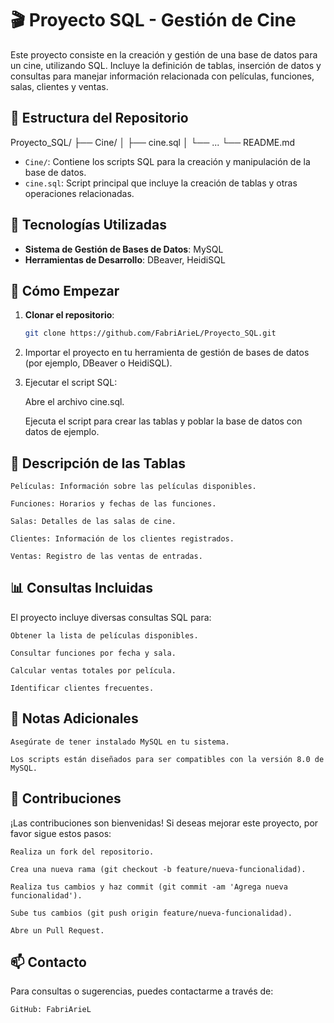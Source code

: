 # 🎬 Proyecto SQL - Gestión de Cine

Este proyecto consiste en la creación y gestión de una base de datos para un cine, utilizando SQL. Incluye la definición de tablas, inserción de datos y consultas para manejar información relacionada con películas, funciones, salas, clientes y ventas.

## 📁 Estructura del Repositorio

Proyecto_SQL/
├── Cine/
│   ├── cine.sql
│   └── ...
└── README.md

- `Cine/`: Contiene los scripts SQL para la creación y manipulación de la base de datos.
- `cine.sql`: Script principal que incluye la creación de tablas y otras operaciones relacionadas.

## 🧰 Tecnologías Utilizadas

- **Sistema de Gestión de Bases de Datos**: MySQL
- **Herramientas de Desarrollo**: DBeaver, HeidiSQL

## 🚀 Cómo Empezar

1. **Clonar el repositorio**:
   ```bash
   git clone https://github.com/FabriArieL/Proyecto_SQL.git
   
2. Importar el proyecto en tu herramienta de gestión de bases de datos (por ejemplo, DBeaver o HeidiSQL).

3. Ejecutar el script SQL:

   Abre el archivo cine.sql.

   Ejecuta el script para crear las tablas y poblar la base de datos con datos de ejemplo.

## 📄 Descripción de las Tablas

    Películas: Información sobre las películas disponibles.

    Funciones: Horarios y fechas de las funciones.

    Salas: Detalles de las salas de cine.

    Clientes: Información de los clientes registrados.

    Ventas: Registro de las ventas de entradas.

## 📊 Consultas Incluidas

El proyecto incluye diversas consultas SQL para:

    Obtener la lista de películas disponibles.

    Consultar funciones por fecha y sala.

    Calcular ventas totales por película.

    Identificar clientes frecuentes.

## 📌 Notas Adicionales

    Asegúrate de tener instalado MySQL en tu sistema.

    Los scripts están diseñados para ser compatibles con la versión 8.0 de MySQL.

## 🤝 Contribuciones

¡Las contribuciones son bienvenidas! Si deseas mejorar este proyecto, por favor sigue estos pasos:

    Realiza un fork del repositorio.

    Crea una nueva rama (git checkout -b feature/nueva-funcionalidad).

    Realiza tus cambios y haz commit (git commit -am 'Agrega nueva funcionalidad').

    Sube tus cambios (git push origin feature/nueva-funcionalidad).

    Abre un Pull Request.

## 📫 Contacto

Para consultas o sugerencias, puedes contactarme a través de:

    GitHub: FabriArieL
